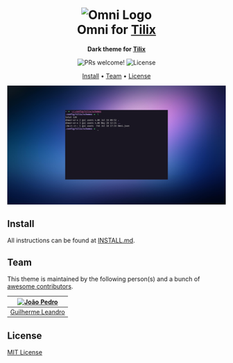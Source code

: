 <h1 align="center">
  <br>
  <img src="https://storage.googleapis.com/golden-wind/github/omni/omni.png" alt="Omni Logo" width="100">
  <br>
  Omni for <a href="https://gnunn1.github.io/tilix-web/">Tilix</a>
  <br>
</h1>

<p align="center">
  <strong>Dark theme for <a href="https://gnunn1.github.io/tilix-web/">Tilix</a></strong>
</p>

<p align="center">
  <img src="https://img.shields.io/badge/PRs-welcome-%235FCC6F.svg" alt="PRs welcome!" />

  <img alt="License" src="https://img.shields.io/badge/license-MIT-%235FCC6F">
</p>

<p align="center">
  <a href="#install">Install</a> •
  <a href="#team">Team</a> •
  <a href="#license">License</a>
</p>

<p align="center">
  <img alt="Omni screnshoot for Tilix" src="./screenshot.png">
</p>

## Install

All instructions can be found at [INSTALL.md](./INSTALL.md). 

## Team

This theme is maintained by the following person(s) and a bunch of [awesome contributors](https://github.com/GuiLra/tilix-omni/graphs/contributors).

| [![João Pedro](https://github.com/GuiLra.png?size=100)](https://github.com/GuiLra) |
| ------------------------------------------------------------------------------------------------ |
| [Guilherme Leandro](https://github.com/GuiLra)                                                   |
  
## License

[MIT License](./LICENSE.md)
